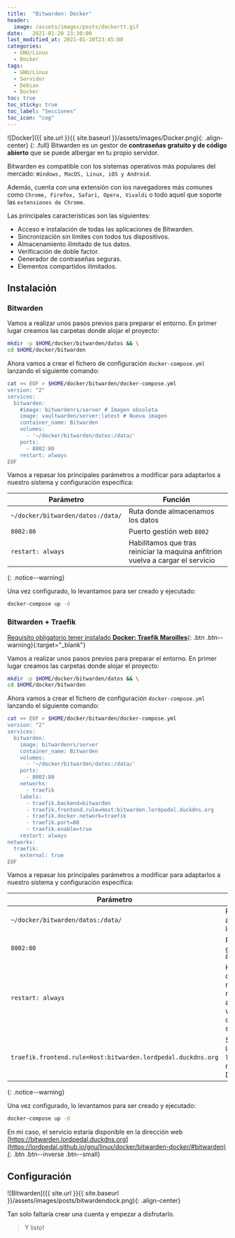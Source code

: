 ```yaml
---
title:  "Bitwarden: Docker"
header:
  image: /assets/images/posts/dockertt.gif
date:   2021-01-20 23:30:00
last_modified_at: 2021-01-20T23:45:00
categories:
  - GNU/Linux
  - Docker
tags:
  - GNU/Linux
  - Servidor
  - Debian
  - Docker
toc: true
toc_sticky: true
toc_label: "Secciones"
toc_icon: "cog"
---
```


![Docker]({{ site.url }}{{ site.baseurl }}/assets/images/Docker.png){: .align-center}
{: .full}
Bitwarden es un gestor de **contraseñas gratuito y de código abierto** que se puede albergar en tu propio servidor.

Bitwarden es compatible con los sistemas operativos más populares del mercado: `Windows, MacOS, Linux, iOS y Android`.

Además, cuenta con una extensión con los navegadores más comunes como `Chrome, Firefox, Safari, Opera, Vivaldi` o todo aquel que soporte las `extensiones de Chrome`.

Las principales características son las siguientes:

 * Acceso e instalación de todas las aplicaciones de Bitwarden.
 * Sincronización sin límites con todos tus dispositivos.
 * Almacenamiento ilimitado de tus datos.
 * Verificación de doble factor.
 * Generador de contraseñas seguras.
 * Elementos compartidos ilimitados.

## Instalación

### Bitwarden

Vamos a realizar unos pasos previos para preparar el entorno. En primer lugar creamos las carpetas donde alojar el proyecto:

```bash
mkdir -p $HOME/docker/bitwarden/datos && \
cd $HOME/docker/bitwarden
```

Ahora vamos a crear el fichero de configuración `docker-compose.yml` lanzando el siguiente comando:

```bash
cat << EOF > $HOME/docker/bitwarden/docker-compose.yml
version: "2"
services:
  bitwarden:
    #image: bitwardenrs/server # Imagen obsoleta
    image: vaultwarden/server:latest # Nueva imagen
    container_name: Bitwarden
    volumes:
      - '~/docker/bitwarden/datos:/data/'
    ports:
      - 8002:80
    restart: always
EOF
```

Vamos a repasar los principales parámetros a modificar para adaptarlos a nuestro sistema y configuración especifica:

| Parámetro | Función |
| ------ | ------ |
| `~/docker/bitwarden/datos:/data/` | Ruta donde almacenamos los datos |
| `8002:80` | Puerto gestión web `8002` |
| `restart: always` | Habilitamos que tras reiniciar la maquina anfitrion vuelva a cargar el servicio |
{: .notice--warning}

Una vez configurado, lo levantamos para ser creado y ejecutado:

```bash
docker-compose up -d
```

### Bitwarden + Traefik

[Requisito obligatorio tener instalado **Docker: Traefik Maroilles**](https://lordpedal.github.io/gnu/linux/docker/debian-docker-ce/#docker-traefik-maroilles){: .btn .btn--warning}{:target="_blank"}

Vamos a realizar unos pasos previos para preparar el entorno. En primer lugar creamos las carpetas donde alojar el proyecto:

```bash
mkdir -p $HOME/docker/bitwarden/datos && \
cd $HOME/docker/bitwarden
```

Ahora vamos a crear el fichero de configuración `docker-compose.yml` lanzando el siguiente comando:

```bash
cat << EOF > $HOME/docker/bitwarden/docker-compose.yml
version: "2"
services:
  bitwarden:
    image: bitwardenrs/server
    container_name: Bitwarden
    volumes:
      - '~/docker/bitwarden/datos:/data/'
    ports:
      - 8002:80
    networks:
      - traefik
    labels:
      - traefik.backend=bitwarden
      - traefik.frontend.rule=Host:bitwarden.lordpedal.duckdns.org
      - traefik.docker.network=traefik
      - traefik.port=80
      - traefik.enable=true
    restart: always
networks:
  traefik:
    external: true
EOF
```

Vamos a repasar los principales parámetros a modificar para adaptarlos a nuestro sistema y configuración especifica:

| Parámetro | Función |
| ------ | ------ |
| `~/docker/bitwarden/datos:/data/` | Ruta donde almacenamos los datos |
| `8002:80` | Puerto gestión web `8002` |
| `restart: always` | Habilitamos que tras reiniciar la maquina anfitrion vuelva a cargar el servicio |
| `traefik.frontend.rule=Host:bitwarden.lordpedal.duckdns.org` | Sustituimos la variable `lordpedal` por nuestro ID de DuckDNS |
{: .notice--warning}

Una vez configurado, lo levantamos para ser creado y ejecutado:

```bash
docker-compose up -d
```

En mi caso, el servicio estaría disponible en la dirección web [https://bitwarden.lordpedal.duckdns.org](https://lordpedal.github.io/gnu/linux/docker/bitwarden-docker/#bitwarden){: .btn .btn--inverse .btn--small}

## Configuración

![Bitwarden]({{ site.url }}{{ site.baseurl }}/assets/images/posts/bitwardendock.png){: .align-center}

Tan solo faltaría crear una cuenta y empezar a disfrutarlo.

> Y listo!
